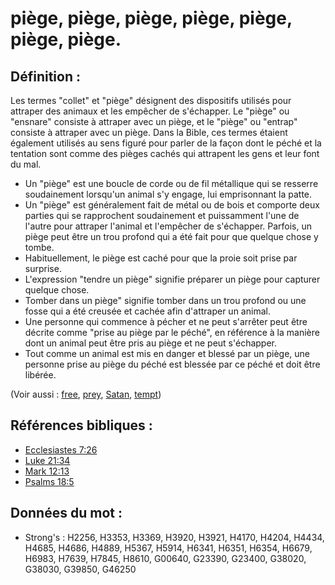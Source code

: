 # piège, piège, piège, piège, piège, piège, piège.

## Définition :

Les termes "collet" et "piège" désignent des dispositifs utilisés pour attraper des animaux et les empêcher de s'échapper. Le "piège" ou "ensnare" consiste à attraper avec un piège, et le "piège" ou "entrap" consiste à attraper avec un piège. Dans la Bible, ces termes étaient également utilisés au sens figuré pour parler de la façon dont le péché et la tentation sont comme des pièges cachés qui attrapent les gens et leur font du mal.

* Un "piège" est une boucle de corde ou de fil métallique qui se resserre soudainement lorsqu'un animal s'y engage, lui emprisonnant la patte.
* Un "piège" est généralement fait de métal ou de bois et comporte deux parties qui se rapprochent soudainement et puissamment l'une de l'autre pour attraper l'animal et l'empêcher de s'échapper. Parfois, un piège peut être un trou profond qui a été fait pour que quelque chose y tombe.
* Habituellement, le piège est caché pour que la proie soit prise par surprise.
* L'expression "tendre un piège" signifie préparer un piège pour capturer quelque chose.
* Tomber dans un piège" signifie tomber dans un trou profond ou une fosse qui a été creusée et cachée afin d'attraper un animal.
* Une personne qui commence à pécher et ne peut s'arrêter peut être décrite comme "prise au piège par le péché", en référence à la manière dont un animal peut être pris au piège et ne peut s'échapper.
* Tout comme un animal est mis en danger et blessé par un piège, une personne prise au piège du péché est blessée par ce péché et doit être libérée.

(Voir aussi : [free](../other/free.md), [prey](../other/prey.md), [Satan](../kt/satan.md), [tempt](../kt/tempt.md))

## Références bibliques :

* [Ecclesiastes 7:26](rc://en/tn/help/ecc/07/26)
* [Luke 21:34](rc://en/tn/help/luk/21/34)
* [Mark 12:13](rc://en/tn/help/mrk/12/13)
* [Psalms 18:5](rc://en/tn/help/psa/018/05)

## Données du mot :

* Strong's : H2256, H3353, H3369, H3920, H3921, H4170, H4204, H4434, H4685, H4686, H4889, H5367, H5914, H6341, H6351, H6354, H6679, H6983, H7639, H7845, H8610, G00640, G23390, G23400, G38020, G38030, G39850, G46250
